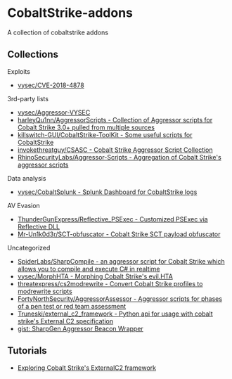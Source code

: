 # CobaltStrike-addons

A collection of cobaltstrike addons

## Collections

Exploits

* [vysec/CVE-2018-4878](https://github.com/vysec/CVE-2018-4878)

3rd-party lists

* [vysec/Aggressor-VYSEC](https://github.com/vysec/Aggressor-VYSEC)
* [harleyQu1nn/AggressorScripts - Collection of Aggressor scripts for Cobalt Strike 3.0+ pulled from multiple sources](https://github.com/harleyQu1nn/AggressorScripts)
* [killswitch-GUI/CobaltStrike-ToolKit - Some useful scripts for CobaltStrike](https://github.com/killswitch-GUI/CobaltStrike-ToolKit)
* [invokethreatguy/CSASC - Cobalt Strike Aggressor Script Collection](https://github.com/invokethreatguy/CSASC)
* [RhinoSecurityLabs/Aggressor-Scripts - Aggregation of Cobalt Strike's aggressor scripts](https://github.com/RhinoSecurityLabs/Aggressor-Scripts)

Data analysis

* [vysec/CobaltSplunk - Splunk Dashboard for CobaltStrike logs](https://github.com/vysec/CobaltSplunk)

AV Evasion

* [ThunderGunExpress/Reflective_PSExec - Customized PSExec via Reflective DLL](https://github.com/ThunderGunExpress/Reflective_PSExec)
* [Mr-Un1k0d3r/SCT-obfuscator - Cobalt Strike SCT payload obfuscator](https://github.com/Mr-Un1k0d3r/SCT-obfuscator)

Uncategorized

* [SpiderLabs/SharpCompile - an aggressor script for Cobalt Strike which allows you to compile and execute C# in realtime](https://github.com/SpiderLabs/SharpCompile)
* [vysec/MorphHTA - Morphing Cobalt Strike's evil.HTA](https://github.com/vysec/MorphHTA)
* [threatexpress/cs2modrewrite - Convert Cobalt Strike profiles to modrewrite scripts](https://github.com/threatexpress/cs2modrewrite)
* [FortyNorthSecurity/AggressorAssessor - Aggressor scripts for phases of a pen test or red team assessment](https://github.com/FortyNorthSecurity/AggressorAssessor)
* [Truneski/external_c2_framework - Python api for usage with cobalt strike's External C2 specification](https://github.com/Truneski/external_c2_framework)
* [gist: SharpGen Aggressor Beacon Wrapper](https://gist.github.com/dtmsecurity/051cd24658ec22e6e916047936578a27)

## Tutorials

* [Exploring Cobalt Strike's ExternalC2 framework](https://blog.xpnsec.com/exploring-cobalt-strikes-externalc2-framework/)
